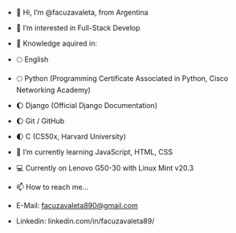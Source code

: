 - 👋 Hi, I’m @facuzavaleta, from Argentina

- 👀 I’m interested in Full-Stack Develop

- 📖 Knowledge aquired in:
-   🌕 English
-   🌕 Python (Programming Certificate Associated in Python, Cisco Networking Academy)
-   🌔 Django (Official Django Documentation)
-   🌔 Git / GitHub 
-   🌓 C (CS50x, Harvard University)
 
- 🌱 I’m currently learning JavaScript, HTML, CSS

- 💻 Currently on Lenovo G50-30 with Linux Mint v20.3

- 📫 How to reach me...
-   E-Mail: facuzavaleta890@gmail.com
-   Linkedin: linkedin.com/in/facuzavaleta89/

<!---
facuzavaleta/facuzavaleta is a ✨ special ✨ repository because its `README.md` (this file) appears on your GitHub profile.
You can click the Preview link to take a look at your changes.
--->
